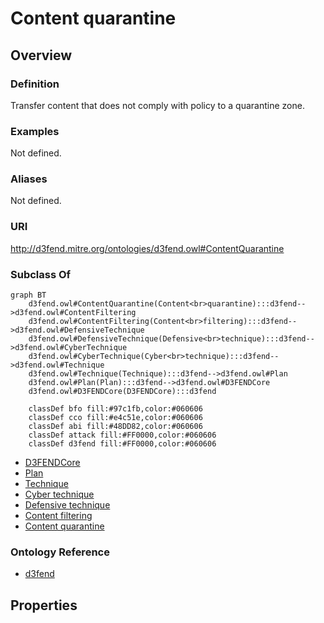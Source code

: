 # Content quarantine

## Overview

### Definition
Transfer content that does not comply with policy to a quarantine zone.

### Examples
Not defined.

### Aliases
Not defined.

### URI
http://d3fend.mitre.org/ontologies/d3fend.owl#ContentQuarantine

### Subclass Of
```mermaid
graph BT
    d3fend.owl#ContentQuarantine(Content<br>quarantine):::d3fend-->d3fend.owl#ContentFiltering
    d3fend.owl#ContentFiltering(Content<br>filtering):::d3fend-->d3fend.owl#DefensiveTechnique
    d3fend.owl#DefensiveTechnique(Defensive<br>technique):::d3fend-->d3fend.owl#CyberTechnique
    d3fend.owl#CyberTechnique(Cyber<br>technique):::d3fend-->d3fend.owl#Technique
    d3fend.owl#Technique(Technique):::d3fend-->d3fend.owl#Plan
    d3fend.owl#Plan(Plan):::d3fend-->d3fend.owl#D3FENDCore
    d3fend.owl#D3FENDCore(D3FENDCore):::d3fend
    
    classDef bfo fill:#97c1fb,color:#060606
    classDef cco fill:#e4c51e,color:#060606
    classDef abi fill:#48DD82,color:#060606
    classDef attack fill:#FF0000,color:#060606
    classDef d3fend fill:#FF0000,color:#060606
```

- [D3FENDCore](/docs/ontology/reference/model/D3FENDCore/D3FENDCore.md)
- [Plan](/docs/ontology/reference/model/D3FENDCore/Plan/Plan.md)
- [Technique](/docs/ontology/reference/model/D3FENDCore/Plan/Technique/Technique.md)
- [Cyber technique](/docs/ontology/reference/model/D3FENDCore/Plan/Technique/Cyber%20technique/Cyber%20technique.md)
- [Defensive technique](/docs/ontology/reference/model/D3FENDCore/Plan/Technique/Cyber%20technique/Defensive%20technique/Defensive%20technique.md)
- [Content filtering](/docs/ontology/reference/model/D3FENDCore/Plan/Technique/Cyber%20technique/Defensive%20technique/Content%20filtering/Content%20filtering.md)
- [Content quarantine](/docs/ontology/reference/model/D3FENDCore/Plan/Technique/Cyber%20technique/Defensive%20technique/Content%20filtering/Content%20quarantine/Content%20quarantine.md)


### Ontology Reference
- [d3fend](http://d3fend.mitre.org/ontologies/d3fend.owl#)

## Properties
